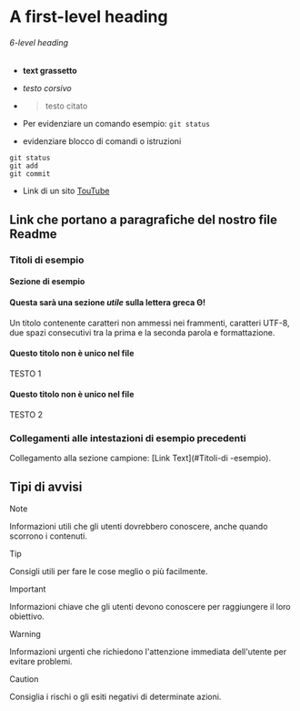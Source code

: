 # A first-level heading

###### 6-level heading

- **text grassetto**
- _testo corsivo_
- >testo citato

- Per evidenziare un comando esempio: `git status`

- evidenziare blocco di comandi o istruzioni 
```
git status
git add
git commit
```
- Link di un sito [TouTube](https://www.youtube.com/)
## Link che portano a paragrafiche del nostro file Readme
### Titoli di esempio

#### Sezione di esempio

#### Questa sarà una sezione _utile_ sulla lettera greca Θ!
Un titolo contenente caratteri non ammessi nei frammenti, caratteri UTF-8, due spazi consecutivi tra la prima e la seconda parola e formattazione.

#### Questo titolo non è unico nel file

TESTO 1

#### Questo titolo non è unico nel file

TESTO 2

### Collegamenti alle intestazioni di esempio precedenti

Collegamento alla sezione campione: [Link Text](#Titoli-di -esempio).

## Tipi di avvisi
> [!NOTE]
> Informazioni utili che gli utenti dovrebbero conoscere, anche quando scorrono i contenuti.

> [!TIP]
> Consigli utili per fare le cose meglio o più facilmente.

> [!IMPORTANT]
> Informazioni chiave che gli utenti devono conoscere per raggiungere il loro obiettivo.

> [!WARNING]
> Informazioni urgenti che richiedono l'attenzione immediata dell'utente per evitare problemi.

> [!CAUTION]
> Consiglia i rischi o gli esiti negativi di determinate azioni.
